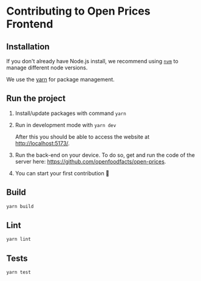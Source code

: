 # Contributing to Open Prices Frontend

## Installation

If you don't already have Node.js install, we recommend using [`nvm`](https://github.com/nvm-sh/nvm) to manage different node versions.

We use the [yarn](https://yarnpkg.com/getting-started/install) for package management.

## Run the project

1. Install/update packages with command `yarn`
2. Run in development mode with `yarn dev`

    After this you should be able to access the website at <http://localhost:5173/>.

3. Run the back-end on your device. To do so, get and run the code of the server here: <https://github.com/openfoodfacts/open-prices>.
4. You can start your first contribution :tada:

## Build

```sh
yarn build
```

## Lint

```sh
yarn lint
```

## Tests

```sh
yarn test
```
